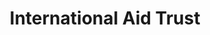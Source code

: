 ---
title: "International Aid Trust"
url: /chorley/international-aid-trust/
shop: Gebrauchtwaren
---